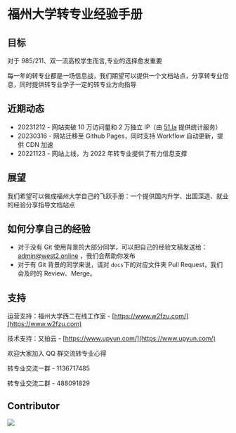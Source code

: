 # 福州大学转专业经验手册

## 目标

对于 985/211、双一流高校学生而言,专业的选择愈发重要

每一年的转专业都是一场信息战，我们期望可以提供一个文档站点，分享转专业信息，同时提供转专业学子一定的转专业方向指导

## 近期动态

- 20231212 - 网站突破 10 万访问量和 2 万独立 IP（由 [51.la](https://51.la/) 提供统计服务）
- 20230316 - 网站迁移至 Github Pages，同时支持 Workflow 自动更新，提供 CDN 加速
- 20221123 - 网站上线，为 2022 年转专业提供了有力信息支撑

## 展望

我们希望可以做成福州大学自己的飞跃手册：一个提供国内升学、出国深造、就业的经验分享指导文档站点

## 如何分享自己的经验

- 对于没有 Git 使用背景的大部分同学，可以把自己的经验文稿发送给：admin@west2.online ，我们会帮助你发布
- 对于有 Git 背景的同学来说，请对 `docs`下的对应文件夹 Pull Request，我们会及时的 Review、Merge。

## 支持

运营支持：福州大学西二在线工作室 - [https://www.w2fzu.com/](https://www.w2fzu.com)

技术支持：又拍云 - [https://www.upyun.com/](https://www.upyun.com/)

欢迎大家加入 QQ 群交流转专业心得

转专业交流一群 - 1136717485

转专业交流二群 - 488091829

## Contributor

<a href="https://github.com/west2-online/fzu-run/graphs/contributors">
  <img src="https://contrib.rocks/image?repo=west2-online/fzu-run" />
</a>
